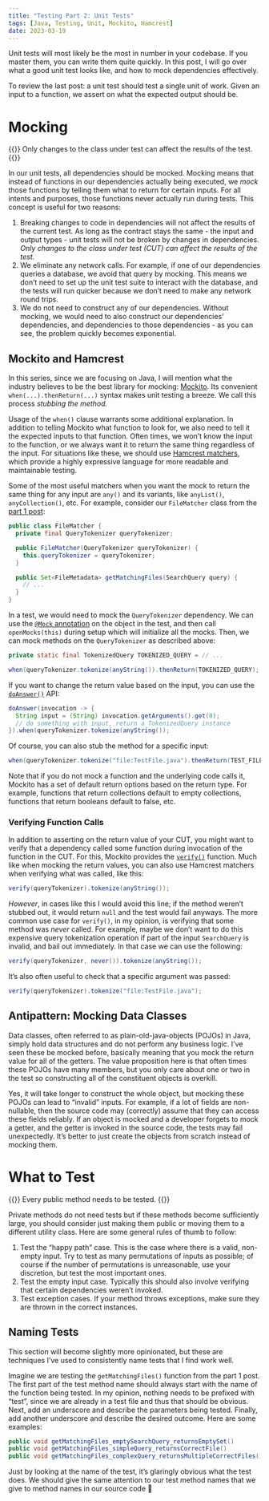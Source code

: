 ```yaml
---
title: "Testing Part 2: Unit Tests"
tags: [Java, Testing, Unit, Mockito, Hamcrest]
date: 2023-03-19
---
```


Unit tests will most likely be the most in number in your codebase. If you master them, you can write them quite quickly. In this post, I will go over what a good unit test looks like, and how to mock dependencies effectively.

To review the last post: a unit test should test a single unit of work. Given an input to a function, we assert on what the expected output should be.

# Mocking

{{<lead>}} Only changes to the class under test can affect the results of the test. {{</lead>}}

In our unit tests, all dependencies should be mocked. Mocking means that instead of functions in our dependencies actually being executed, we _mock_ those functions by telling them what to return for certain inputs. For all intents and purposes, those functions never actually run during tests. This concept is useful for two reasons:

1. Breaking changes to code in dependencies will not affect the results of the current test. As long as the contract stays the same - the input and output types - unit tests will not be broken by changes in dependencies. _Only changes to the class under test (CUT) can affect the results of the test._
2. We eliminate any network calls. For example, if one of our dependencies queries a database, we avoid that query by mocking. This means we don’t need to set up the unit test suite to interact with the database, and the tests will run quicker because we don’t need to make any network round trips.
3. We do not need to construct any of our dependencies. Without mocking, we would need to also construct our dependencies’ dependencies, and dependencies to those dependencies - as you can see, the problem quickly becomes exponential.

## Mockito and Hamcrest

In this series, since we are focusing on Java, I will mention what the industry believes to be the best library for mocking: [Mockito](https://site.mockito.org/). Its convenient `when(...).thenReturn(...)` syntax makes unit testing a breeze. We call this process _stubbing the method._

Usage of the `when()` clause warrants some additional explanation. In addition to telling Mockito what function to look for, we also need to tell it the expected inputs to that function. Often times, we won’t know the input to the function, or we always want it to return the same thing regardless of the input. For situations like these, we should use [Hamcrest matchers](https://hamcrest.org/JavaHamcrest/javadoc/1.3/org/hamcrest/Matchers.html), which provide a highly expressive language for more readable and maintainable testing.

Some of the most useful matchers when you want the mock to return the same thing for any input are `any()` and its variants, like `anyList()`, `anyCollection()`, etc. For example, consider our `FileMatcher` class from the [part 1 post](https://dylanpowers.me/blog/testing-part-1-the-types-of-tests/):

```java
public class FileMatcher {
  private final QueryTokenizer queryTokenizer;

  public FileMatcher(QueryTokenizer queryTokenizer) {
    this.queryTokenizer = queryTokenizer;
  }

  public Set<FileMetadata> getMatchingFiles(SearchQuery query) {
    // ...
  }
}
```

In a test, we would need to mock the `QueryTokenizer` dependency. We can use the [`@Mock` annotation](https://javadoc.io/doc/org.mockito/mockito-core/latest/org/mockito/Mockito.html#9) on the object in the test, and then call `openMocks(this)` during setup which will initialize all the mocks. Then, we can mock methods on the `QueryTokenizer` as described above:

```java
private static final TokenizedQuery TOKENIZED_QUERY = // ...

when(queryTokenizer.tokenize(anyString()).thenReturn(TOKENIZED_QUERY);
```

If you want to change the return value based on the input, you can use the [`doAnswer()`](https://javadoc.io/doc/org.mockito/mockito-core/2.4.0/org/mockito/Mockito.html#12) API:

```java
doAnswer(invocation -> {
  String input = (String) invocation.getArguments().get(0);
  // do something with input, return a TokenizedQuery instance
}).when(queryTokenizer.tokenize(anyString());
```

Of course, you can also stub the method for a specific input:

```java
when(queryTokenizer.tokenize("file:TestFile.java").thenReturn(TEST_FILE_TOKENIZED_QUERY);
```

Note that if you do not mock a function and the underlying code calls it, Mockito has a set of default return options based on the return type. For example, functions that return collections default to empty collections, functions that return booleans default to false, etc.

### Verifying Function Calls

In addition to asserting on the return value of your CUT, you might want to verify that a dependency called some function during invocation of the function in the CUT. For this, Mockito provides the [`verify()`](<https://javadoc.io/doc/org.mockito/mockito-core/latest/org/mockito/Mockito.html#verify(T)>) function. Much like when mocking the return values, you can also use Hamcrest matchers when verifying what was called, like this:

```java
verify(queryTokenizer).tokenize(anyString());
```

_However_, in cases like this I would avoid this line; if the method weren’t stubbed out, it would return `null` and the test would fail anyways. The more common use case for `verify()`, in my opinion, is verifying that some method was _never_ called. For example, maybe we don’t want to do this expensive query tokenization operation if part of the input `SearchQuery` is invalid, and bail out immediately. In that case we can use the following:

```java
verify(queryTokenizer, never()).tokenize(anyString());
```

It’s also often useful to check that a specific argument was passed:

```java
verify(queryTokenizer).tokenize("file:TestFile.java");
```

## Antipattern: Mocking Data Classes

Data classes, often referred to as plain-old-java-objects (POJOs) in Java, simply hold data structures and do not perform any business logic. I’ve seen these be mocked before, basically meaning that you mock the return value for all of the getters. The value proposition here is that often times these POJOs have many members, but you only care about one or two in the test so constructing all of the constituent objects is overkill.

Yes, it will take longer to construct the whole object, but mocking these POJOs can lead to “invalid” inputs. For example, if a lot of fields are non-nullable, then the source code may (correctly) assume that they can access these fields reliably. If an object is mocked and a developer forgets to mock a getter, and the getter is invoked in the source code, the tests may fail unexpectedly. It’s better to just create the objects from scratch instead of mocking them.

# What to Test

{{<alert>}} Every public method needs to be tested. {{</alert>}}

Private methods do not need tests but if these methods become sufficiently large, you should consider just making them public or moving them to a different utility class. Here are some general rules of thumb to follow:

1. Test the “happy path” case. This is the case where there is a valid, non-empty input. Try to test as many permutations of inputs as possible; of course if the number of permutations is unreasonable, use your discretion, but test the most important ones.
2. Test the empty input case. Typically this should also involve verifying that certain dependencies weren’t invoked.
3. Test exception cases. If your method throws exceptions, make sure they are thrown in the correct instances.

## Naming Tests

This section will become slightly more opinionated, but these are techniques I’ve used to consistently name tests that I find work well.

Imagine we are testing the `getMatchingFiles()` function from the part 1 post. The first part of the test method name should always start with the name of the function being tested. In my opinion, nothing needs to be prefixed with “test”, since we are already in a test file and thus that should be obvious. Next, add an underscore and describe the parameters being tested. Finally, add another underscore and describe the desired outcome. Here are some examples:

```java
public void getMatchingFiles_emptySearchQuery_returnsEmptySet()
public void getMatchingFiles_simpleQuery_returnsCorrectFile()
public void getMatchingFiles_complexQuery_returnsMultipleCorrectFiles()
```

Just by looking at the name of the test, it’s glaringly obvious what the test does. We should give the same attention to our test method names that we give to method names in our source code 🙂
